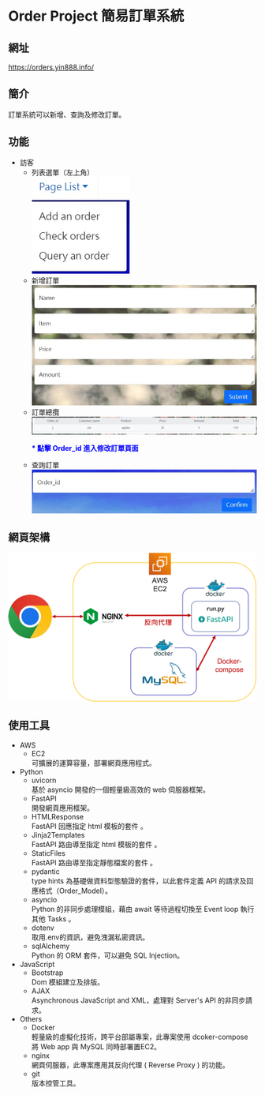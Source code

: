 # Order Project 簡易訂單系統

## 網址
https://orders.yin888.info/

## 簡介
訂單系統可以新增、查詢及修改訂單。

## 功能
*  訪客
    *   列表選單（左上角）
    <br/>![list](README_pictures/list.jpg)
    *   新增訂單
    <br/>![Add_an_order](README_pictures/Add_an_order.jpg)
    *   訂單總攬
    <br/>![Check_orders](README_pictures/Check_orders.jpg)
    <br/> <p style="font-weight:bold;color:blue;">* 點擊 Order_id 進入修改訂單頁面</p>
    *   查詢訂單
    <br/>![Query_an_order](README_pictures/Query_an_order.jpg)


## 網頁架構
![pic_web_framework](README_pictures/fastapi.png)

## 使用工具
*   AWS
    *   EC2
    <br/>可擴展的運算容量，部署網頁應用程式。
*   Python
    *   uvicorn
    <br/>基於 asyncio 開發的一個輕量級高效的 web 伺服器框架。
    *   FastAPI
    <br/>開發網頁應用框架。
    *   HTMLResponse
    <br/>FastAPI 回應指定 html 模板的套件 。
    *   Jinja2Templates
    <br/>FastAPI 路由導至指定 html 模板的套件 。
    *   StaticFiles
    <br/>FastAPI 路由導至指定靜態檔案的套件 。
    *   pydantic
    <br/> type hints 為基礎做資料型態驗證的套件，以此套件定義 API 的請求及回應格式（Order_Model）。
    *   asyncio
    <br/>Python 的非同步處理模組，藉由 await 等待過程切換至 Event loop 執行其他 Tasks 。
    *   dotenv
    <br/>取用.env的資訊，避免洩漏私密資訊。
    *   sqlAlchemy
    <br/>Python 的 ORM 套件，可以避免 SQL Injection。
*   JavaScript
    *   Bootstrap
    <br/> Dom 模組建立及排版。
    *   AJAX
    <br/> Asynchronous JavaScript and XML，處理對 Server's API 的非同步請求。
*   Others
    *   Docker
    <br/>輕量級的虛擬化技術，跨平台部屬專案，此專案使用 dcoker-compose 將 Web app 與 MySQL 同時部署置EC2。
    *   nginx
    <br/>網頁伺服器，此專案應用其反向代理 ( Reverse Proxy ) 的功能。
    *   git
    <br/>版本控管工具。